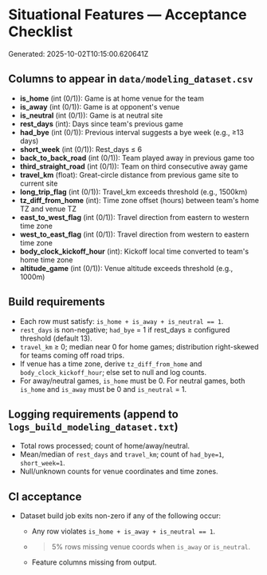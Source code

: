 # Situational Features — Acceptance Checklist

Generated: 2025-10-02T10:15:00.620641Z

## Columns to appear in `data/modeling_dataset.csv`

- **is_home** (int (0/1)): Game is at home venue for the team
- **is_away** (int (0/1)): Game is at opponent's venue
- **is_neutral** (int (0/1)): Game is at neutral site
- **rest_days** (int): Days since team's previous game
- **had_bye** (int (0/1)): Previous interval suggests a bye week (e.g., ≥13 days)
- **short_week** (int (0/1)): Rest_days ≤ 6
- **back_to_back_road** (int (0/1)): Team played away in previous game too
- **third_straight_road** (int (0/1)): Team on third consecutive away game
- **travel_km** (float): Great-circle distance from previous game site to current site
- **long_trip_flag** (int (0/1)): Travel_km exceeds threshold (e.g., 1500km)
- **tz_diff_from_home** (int): Time zone offset (hours) between team's home TZ and venue TZ
- **east_to_west_flag** (int (0/1)): Travel direction from eastern to western time zone
- **west_to_east_flag** (int (0/1)): Travel direction from western to eastern time zone
- **body_clock_kickoff_hour** (int): Kickoff local time converted to team's home time zone
- **altitude_game** (int (0/1)): Venue altitude exceeds threshold (e.g., 1000m)

## Build requirements

- Each row must satisfy: `is_home + is_away + is_neutral == 1`.
- `rest_days` is non-negative; `had_bye` = 1 if rest_days ≥ configured threshold (default 13).
- `travel_km` ≥ 0; median near 0 for home games; distribution right-skewed for teams coming off road trips.
- If venue has a time zone, derive `tz_diff_from_home` and `body_clock_kickoff_hour`; else set to null and log counts.
- For away/neutral games, `is_home` must be 0. For neutral games, both `is_home` and `is_away` must be 0 and `is_neutral` = 1.

## Logging requirements (append to `logs_build_modeling_dataset.txt`)

- Total rows processed; count of home/away/neutral.
- Mean/median of `rest_days` and `travel_km`; count of `had_bye=1`, `short_week=1`.
- Null/unknown counts for venue coordinates and time zones.

## CI acceptance

- Dataset build job exits non-zero if any of the following occur:

  - Any row violates `is_home + is_away + is_neutral == 1`.
  - >5% rows missing venue coords when `is_away` or `is_neutral`.
  - Feature columns missing from output.
